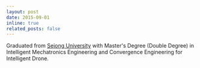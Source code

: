 ```yaml
---
layout: post
date: 2015-09-01
inline: true
related_posts: false
---
```


Graduated from [Sejong University](http://www.sejong.ac.kr/) with Master's Degree (Double Degree) in Intelligent Mechatronics Engineering and Convergence Engineering for Intelligent Drone.

